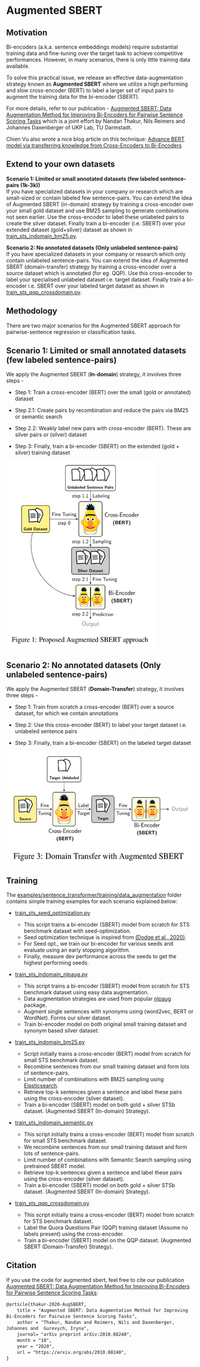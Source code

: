 # Augmented SBERT

## Motivation

Bi-encoders (a.k.a. sentence embeddings models) require substantial training data and fine-tuning over the target task to achieve competitive performances. However, in many scenarios, there is only little training data available.

To solve this practical issue, we release an effective data-augmentation strategy known as <b>Augmented SBERT</b> where we utilize a high performing and slow cross-encoder (BERT) to label a larger set of input pairs to augment the training data for the bi-encoder (SBERT).

For more details, refer to our publication - [Augmented SBERT: Data Augmentation Method for Improving Bi-Encoders for Pairwise Sentence Scoring Tasks](https://arxiv.org/abs/2010.08240) which is a joint effort by Nandan Thakur, Nils Reimers and Johannes Daxenberger of UKP Lab, TU Darmstadt.

Chien Vu also wrote a nice blog article on this technique: [Advance BERT model via transferring knowledge from Cross-Encoders to Bi-Encoders](https://resources.experfy.com/ai-ml/bert-model-transferring-knowledge-cross-encoders-bi-encoders/)

## Extend to your own datasets

**Scenario 1: Limited or small annotated datasets (few labeled sentence-pairs (1k-3k))**\
If you have specialized datasets in your company or research which are small-sized or contain labeled few sentence-pairs. You can extend the idea of Augmented SBERT (in-domain) strategy by training a cross-encoder over your small gold dataset and use BM25 sampling to generate combinations not seen earlier. Use the cross-encoder to label these unlabeled pairs to create the silver dataset. Finally train a bi-encoder (i.e. SBERT) over your extended dataset (gold+silver) dataset as shown in [train_sts_indomain_bm25.py](train_sts_indomain_bm25.py).

**Scenario 2: No annotated datasets (Only unlabeled sentence-pairs)**\
If you have specialized datasets in your company or research which only contain unlabeled sentence-pairs. You can extend the idea of Augmented SBERT (domain-transfer) strategy by training a cross-encoder over a source dataset which is annotated (for eg. QQP). Use this cross-encoder to label your specialised unlabeled dataset i.e. target dataset. Finally train a bi-encoder i.e. SBERT over your labeled target dataset as shown in [train_sts_qqp_crossdomain.py](train_sts_qqp_crossdomain.py).

## Methodology

There are two major scenarios for the Augmented SBERT approach for pairwise-sentence regression or classification tasks.

## Scenario 1: Limited or small annotated datasets (few labeled sentence-pairs)

We apply the Augmented SBERT (<b>In-domain</b>) strategy, it involves three steps -

- Step 1: Train a cross-encoder (BERT) over the small (gold or annotated) dataset

- Step 2.1: Create pairs by recombination and reduce the pairs via BM25 or semantic search

- Step 2.2: Weakly label new pairs with cross-encoder (BERT). These are silver pairs or (silver) dataset

- Step 3: Finally, train a bi-encoder (SBERT) on the extended (gold + silver) training dataset

<img src="https://raw.githubusercontent.com/UKPLab/sentence-transformers/master/docs/img/augsbert-indomain.png" width="400" height="500">

## Scenario 2: No annotated datasets (Only unlabeled sentence-pairs)

We apply the Augmented SBERT (<b>Domain-Transfer</b>) strategy, it involves three steps -

- Step 1: Train from scratch a cross-encoder (BERT) over a source dataset, for which we contain annotations

- Step 2: Use this cross-encoder (BERT) to label your target dataset i.e. unlabeled sentence pairs

- Step 3: Finally, train a bi-encoder (SBERT) on the labeled target dataset

<img src="https://raw.githubusercontent.com/UKPLab/sentence-transformers/master/docs/img/augsbert-domain-transfer.png" width="500" height="300">

## Training

The [examples/sentence_transformer/training/data_augmentation](https://github.com/UKPLab/sentence-transformers/blob/master/examples/sentence_transformer/training/data_augmentation/) folder contains simple training examples for each scenario explained below:

- [train_sts_seed_optimization.py](train_sts_seed_optimization.py)

  - This script trains a bi-encoder (SBERT) model from scratch for STS benchmark dataset with seed-optimization.
  - Seed optimization technique is inspired from [(Dodge et al., 2020)](https://arxiv.org/abs/2002.06305).
  - For Seed opt., we train our bi-encoder for various seeds and evaluate using an early stopping algorithm.
  - Finally, measure dev performance across the seeds to get the highest performing seeds.

- [train_sts_indomain_nlpaug.py](train_sts_indomain_nlpaug.py)

  - This script trains a bi-encoder (SBERT) model from scratch for STS benchmark dataset using easy data augmentation.
  - Data augmentation strategies are used from popular [nlpaug](https://github.com/makcedward/nlpaug) package.
  - Augment single sentences with synonyms using (word2vec, BERT or WordNet). Forms our silver dataset.
  - Train bi-encoder model on both original small training dataset and synonym based silver dataset.

- [train_sts_indomain_bm25.py](train_sts_indomain_bm25.py)

  - Script initially trains a cross-encoder (BERT) model from scratch for small STS benchmark dataset.
  - Recombine sentences from our small training dataset and form lots of sentence-pairs.
  - Limit number of combinations with BM25 sampling using [Elasticsearch](https://www.elastic.co/).
  - Retrieve top-k sentences given a sentence and label these pairs using the cross-encoder (silver dataset).
  - Train a bi-encoder (SBERT) model on both gold + silver STSb dataset. (Augmented SBERT (In-domain) Strategy).

- [train_sts_indomain_semantic.py](train_sts_indomain_semantic.py)

  - This script initially trains a cross-encoder (BERT) model from scratch for small STS benchmark dataset.
  - We recombine sentences from our small training dataset and form lots of sentence-pairs.
  - Limit number of combinations with Semantic Search sampling using pretrained SBERT model.
  - Retrieve top-k sentences given a sentence and label these pairs using the cross-encoder (silver dataset).
  - Train a bi-encoder (SBERT) model on both gold + silver STSb dataset. (Augmented SBERT (In-domain) Strategy).

- [train_sts_qqp_crossdomain.py](train_sts_qqp_crossdomain.py)

  - This script initially trains a cross-encoder (BERT) model from scratch for STS benchmark dataset.
  - Label the Quora Questions Pair (QQP) training dataset (Assume no labels present) using the cross-encoder.
  - Train a bi-encoder (SBERT) model on the QQP dataset. (Augmented SBERT (Domain-Transfer) Strategy).

## Citation

If you use the code for augmented sbert, feel free to cite our publication [Augmented SBERT: Data Augmentation Method for Improving Bi-Encoders for Pairwise Sentence Scoring Tasks](https://arxiv.org/abs/2010.08240):

```
@article{thakur-2020-AugSBERT,
    title = "Augmented SBERT: Data Augmentation Method for Improving Bi-Encoders for Pairwise Sentence Scoring Tasks",
    author = "Thakur, Nandan and Reimers, Nils and Daxenberger, Johannes and  Gurevych, Iryna", 
    journal= "arXiv preprint arXiv:2010.08240",
    month = "10",
    year = "2020",
    url = "https://arxiv.org/abs/2010.08240",
}
```
